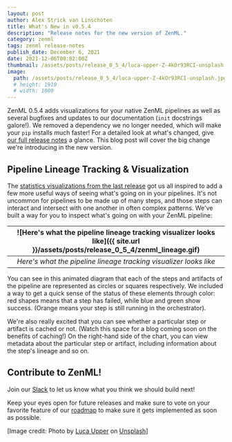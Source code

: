 ```yaml
---
layout: post
author: Alex Strick van Linschoten
title: What's New in v0.5.4
description: "Release notes for the new version of ZenML."
category: zenml
tags: zenml release-notes
publish_date: December 6, 2021
date: 2021-12-06T00:02:00Z
thumbnail: /assets/posts/release_0_5_4/luca-upper-Z-4kOr93RCI-unsplash.jpg
image:
  path: /assets/posts/release_0_5_4/luca-upper-Z-4kOr93RCI-unsplash.jpg
  # height: 1910
  # width: 1000
---
```


ZenML 0.5.4 adds visualizations for your native ZenML pipelines as well as
several bugfixes and updates to our documentation (`init` docstrings galore!).
We removed a dependency we no longer needed, which will make your `pip`
installs much faster! For a detailed look at what's changed, give [our full release
notes](https://github.com/zenml-io/zenml/releases/tag/0.5.4) a glance. This blog
post will cover the big change we're introducing in the new version.

## Pipeline Lineage Tracking & Visualization

The [statistics visualizations from the last release](https://blog.zenml.io/zero-five-three-release/) got us all inspired to add a
few more useful ways of seeing what's going on in your pipelines. It's not
uncommon for pipelines to be made up of many steps, and those steps can interact
and intersect with one another in often complex patterns. We've built a way for
you to inspect what's going on with your ZenML pipeline:

| ![Here's what the pipeline lineage tracking visualizer looks like]({{ site.url }}/assets/posts/release_0_5_4/zenml_lineage.gif) |
|:--:|
| *Here's what the pipeline lineage tracking visualizer looks like* |

You can see in this animated diagram that each of the steps and artifacts of the pipeline are
represented as circles or squares respectively. We included a way to get a quick
sense of the status of these elements through color: red shapes means that a
step has failed, while blue and green show success. (Orange means your step is
still running in the orchestrator).

We're also really excited that you can see
whether a particular step or artifact is cached or not. (Watch this space for a
blog coming soon on the benefits of caching!) On the right-hand side of the chart, you can view metadata about the particular
step or artifact, including information about the step's lineage and so on.

## Contribute to ZenML!

Join our [Slack](https://zenml.io/slack-invite/) to let us know what you think we should build next!

Keep your eyes open for future releases and make sure to vote on your favorite feature of our [roadmap](https://zenml.io/roadmap) to make sure it gets implemented as soon as possible.

[Image credit: Photo by [Luca Upper](https://unsplash.com/@lucaupper?utm_source=unsplash&utm_medium=referral&utm_content=creditCopyText) on [Unsplash](https://unsplash.com/s/photos/balloons?utm_source=unsplash&utm_medium=referral&utm_content=creditCopyText)]